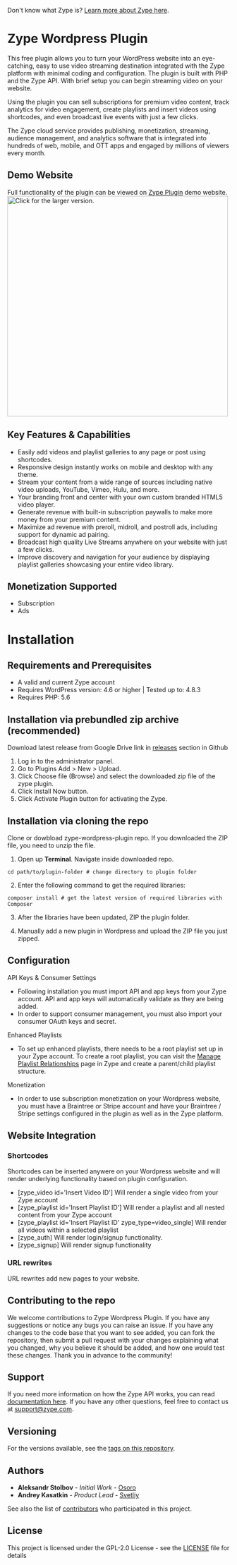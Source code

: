 Don't know what Zype is? [Learn more about Zype here](http://www.zype.com/).

# Zype Wordpress Plugin

This free plugin allows you to turn your WordPress website into an eye-catching, easy to use video streaming destination integrated with the Zype platform with minimal coding and configuration. The plugin is built with PHP and the Zype API. With brief setup you can begin streaming video on your website.

Using the plugin you can sell subscriptions for premium video content, track analytics for video engagement, create playlists and insert videos using shortcodes, and even broadcast live events with just a few clicks.

The Zype cloud service provides publishing, monetization, streaming, audience management, and analytics software that is integrated into hundreds of web, mobile, and OTT apps and engaged by millions of viewers every month.

## Demo Website
Full functionality of the plugin can be viewed on [Zype Plugin](https://zypeplugin.com/) demo website.
<a href="https://drive.google.com/uc?export=view&id=1YM2U2oq4I4kqDCH2FF2zEJEwo9EgOJwU"><img src="https://drive.google.com/uc?export=view&id=1YM2U2oq4I4kqDCH2FF2zEJEwo9EgOJwU" style="width: 500px; max-width: 100%; height: auto" title="Click for the larger version." /></a>

## Key Features & Capabilities

- Easily add videos and playlist galleries to any page or post using shortcodes.
- Responsive design instantly works on mobile and desktop with any theme.
- Stream your content from a wide range of sources including native video uploads, YouTube, Vimeo, Hulu, and more.
- Your branding front and center with your own custom branded HTML5 video player.
- Generate revenue with built-in subscription paywalls to make more money from your premium content.
- Maximize ad revenue with preroll, midroll, and postroll ads, including support for dynamic ad pairing.
- Broadcast high quality Live Streams anywhere on your website with just a few clicks.
- Improve discovery and navigation for your audience by displaying playlist galleries showcasing your entire video library.

## Monetization Supported

- Subscription
- Ads

# Installation

## Requirements and Prerequisites

- A valid and current Zype account
- Requires WordPress version: 4.6 or higher | Tested up to: 4.8.3
- Requires PHP: 5.6

## 


## Installation via prebundled zip archive (recommended)

Download latest release from Google Drive link in [releases](https://github.com/zype/zype-wordpress-plugin/releases) section in Github

1. Log in to the administrator panel.
2. Go to Plugins Add > New > Upload.
3. Click Choose file (Browse) and select the downloaded zip file of the zype plugin.
4. Click Install Now button.
5. Click Activate Plugin button for activating the Zype.

## Installation via cloning the repo

Clone or dowbload zype-wordpress-plugin repo. If you downloaded the ZIP file, you need to unzip the file.

1. Open up **Terminal**. Navigate inside downloaded repo.

```shell
cd path/to/plugin-folder # change directory to plugin folder
```

2.  Enter the following command to get the required libraries:
```shell
composer install # get the latest version of required libraries with Composer
```

3. After the libraries have been updated, ZIP the plugin folder.

4. Manually add a new plugin in Wordpress and upload the ZIP file you just zipped.

## Configuration

API Keys & Consumer Settings
- Following installation you must import API and app keys from your Zype account. API and app keys will automatically validate as they are being added.
- In order to support consumer management, you must also import your consumer OAuth keys and secret.

Enhanced Playlists
- To set up enhanced playlists, there needs to be a root playlist set up in your Zype account. To create a root playlist, you can visit the [Manage Playlist Relationships](https://admin.zype.com/playlists/relationships) page in Zype and create a parent/child playlist structure.

Monetization
- In order to use subscription monetization on your Wordpress website, you must have a Braintree or Stripe account and have your Braintree / Stripe settings configured in the plugin as well as in the Zype platform.

## Website Integration

### Shortcodes
Shortcodes can be inserted anywere on your Wordpress website and will render underlying functionality based on plugin configuration.
- [zype_video id='Insert Video ID'] Will render a single video from your Zype account
- [zype_playlist id='Insert Playlist ID'] Will render a playlist and all nested content from your Zype account
- [zype_playlist id='Insert Playlist ID' zype_type=video_single] Will render all videos within a selected playlist
- [zype_auth] Will render login/signup functionality.
- [zype_signup] Will render signup functionality

### URL rewrites
URL rewrites add new pages to your website.

## Contributing to the repo

We welcome contributions to Zype Wordpress Plugin. If you have any suggestions or notice any bugs you can raise an issue. If you have any changes to the code base that you want to see added, you can fork the repository, then submit a pull request with your changes explaining what you changed, why you believe it should be added, and how one would test these changes. Thank you in advance to the community!

## Support

If you need more information on how the Zype API works, you can read [documentation here](http://dev.zype.com/api_docs/intro/). If you have any other questions, feel free to contact us at [support@zype.com](mailto:support@zype.com).

## Versioning

For the versions available, see the [tags on this repository](https://github.com/zype/zype-wordpress-plugin/tags). 

## Authors
* **Aleksandr Stolbov** - *Initial Work* - [Osoro](https://github.com/Osoro)
* **Andrey Kasatkin** - *Product Lead* - [Svetliy](https://github.com/svetdev)

See also the list of [contributors](https://github.com/zype/zype-ios/graphs/contributors) who participated in this project.

## License

This project is licensed under the GPL-2.0 License - see the [LICENSE](LICENSE) file for details
